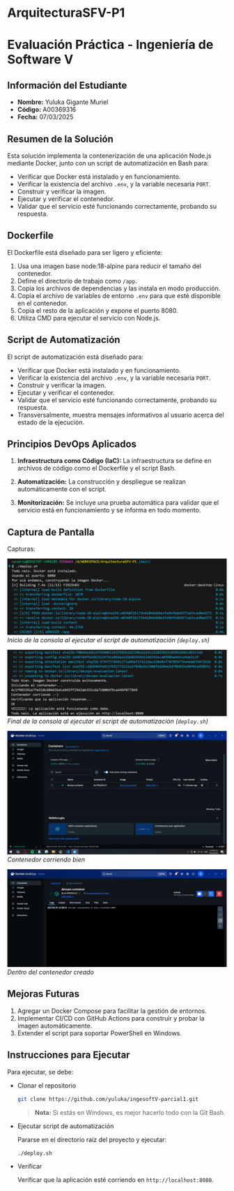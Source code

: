 # ArquitecturaSFV-P1

# Evaluación Práctica - Ingeniería de Software V

## Información del Estudiante

- **Nombre:** Yuluka Gigante Muriel
- **Código:** A00369316
- **Fecha:** 07/03/2025

## Resumen de la Solución

Esta solución implementa la contenerización de una aplicación Node.js mediante Docker, junto con un script de automatización en Bash para:

- Verificar que Docker está instalado y en funcionamiento.
- Verificar la existencia del archivo `.env`, y la variable necesaria `PORT`.
- Construir y verificar la imagen.
- Ejecutar y verificar el contenedor.
- Validar que el servicio esté funcionando correctamente, probando su respuesta.

## Dockerfile

El Dockerfile está diseñado para ser ligero y eficiente:

1. Usa una imagen base node:18-alpine para reducir el tamaño del contenedor.
2. Define el directorio de trabajo como `/app`.
3. Copia los archivos de dependencias y las instala en modo producción.
4. Copia el archivo de variables de entorno `.env` para que esté disponible en el contenedor.
5. Copia el resto de la aplicación y expone el puerto 8080.
6. Utiliza CMD para ejecutar el servicio con Node.js.

## Script de Automatización

El script de automatización está diseñado para:

- Verificar que Docker está instalado y en funcionamiento.
- Verificar la existencia del archivo `.env`, y la variable necesaria `PORT`.
- Construir y verificar la imagen.
- Ejecutar y verificar el contenedor.
- Validar que el servicio esté funcionando correctamente, probando su respuesta.
- Transversalmente, muestra mensajes informativos al usuario acerca del estado de la ejecución.

## Principios DevOps Aplicados

1. **Infraestructura como Código (IaC):** La infraestructura se define en archivos de código como el Dockerfile y el script Bash.

2. **Automatización:** La construcción y despliegue se realizan automáticamente con el script.

3. **Monitorización:** Se incluye una prueba automática para validar que el servicio está en funcionamiento y se informa en todo momento.

## Captura de Pantalla

Capturas:

![Inicio consola](docs/images/cli-begin.png)
_Inicio de la consola al ejecutar el script de automatización (`deploy.sh`)_

![Final consola](docs/images/cli-final.png)
_Final de la consola al ejecutar el script de automatización (`deploy.sh`)_

![Docker](docs/images/docker-working.png)
_Contenedor corriendo bien_

![Container](docs/images/container.png)
_Dentro del contenedor creado_

## Mejoras Futuras

1. Agregar un Docker Compose para facilitar la gestión de entornos.
2. Implementar CI/CD con GitHub Actions para construir y probar la imagen automáticamente.
3. Extender el script para soportar PowerShell en Windows.

## Instrucciones para Ejecutar

Para ejecutar, se debe:

- Clonar el repositorio

    ```bash
    git clone https://github.com/yuluka/ingesoftV-parcial1.git
    ```

    > **Nota:** Si estás en Windows, es mejor hacerlo todo con la Git Bash.

- Ejecutar script de automatización

    Pararse en el directorio raíz del proyecto y ejecutar:

    ```bash
    ./deploy.sh
    ```

- Verificar

    Verificar que la aplicación esté corriendo en `http://localhost:8080`.